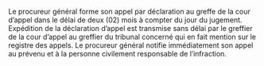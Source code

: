 Le procureur général forme son appel par déclaration au greffe de la cour d’appel dans le délai de deux (02) mois à compter du jour du jugement.
Expédition de la déclaration d’appel est transmise sans délai par le greffier de la cour d’appel au greffier du tribunal concerné qui en fait mention sur le registre des appels.
Le procureur général notifie immédiatement son appel au prévenu et à la personne civilement responsable de l’infraction.